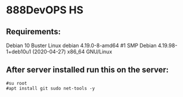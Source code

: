 # 888DevOPS HS 
## Requirements: 
Debian 10 Buster
Linux debian 4.19.0-8-amd64 #1 SMP Debian 4.19.98-1+deb10u1 (2020-04-27) x86_64 GNU/Linux
## After server installed run this on the server:
```
#su root 
#apt install git sudo net-tools -y

```